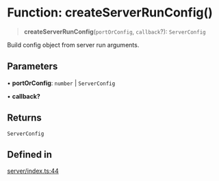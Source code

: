 # Function: createServerRunConfig()

> **createServerRunConfig**(`portOrConfig`, `callback`?): `ServerConfig`

Build config object from server run arguments.

## Parameters

• **portOrConfig**: `number` \| `ServerConfig`

• **callback?**

## Returns

`ServerConfig`

## Defined in

[server/index.ts:44](https://github.com/Think-and-Dev/cartesi-boardgame/blob/3a054583808c7c40a2a0177388558713da9a788e/src/server/index.ts#L44)
